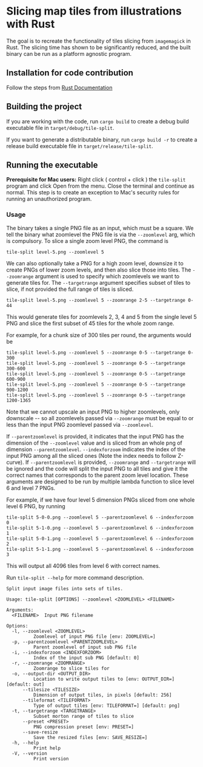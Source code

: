 # Slicing map tiles from illustrations with Rust

The goal is to recreate the functionality of tiles slicing from `imagemagick` in Rust. The slicing time has shown to be significantly reduced, and the built binary can be run as a platform agnostic program.

## Installation for code contribution

Follow the steps from [Rust Documentation](https://doc.rust-lang.org/book/ch01-01-installation.html)

## Building the project

If you are working with the code, run `cargo build` to create a debug build executable file in `target/debug/tile-split`.

If you want to generate a distributable binary, run `cargo build -r` to create a release build executable file in `target/release/tile-split`.

## Running the executable

**Prerequisite for Mac users:** Right click ( control + click ) the `tile-split` program and click Open from the menu. Close the terminal and continue as normal. This step is to create an exception to Mac's security rules for running an unauthorized program. 

### Usage

The binary takes a single PNG file as an input, which must be a square. We tell the binary what zoomlevel the PNG file is via the `--zoomlevel` arg, which is compulsory. To slice a single zoom level PNG, the command is

    tile-split level-5.png --zoomlevel 5

We can also optionally take a PNG for a high zoom level, downsize it to create PNGs of lower zoom levels, and then also slice those into tiles. The `--zoomrange` argument is used to specify which zoomlevels we want to generate tiles for. The `--targetrange` argument specifies subset of tiles to slice, if not provided the full range of tiles is sliced.

    tile-split level-5.png --zoomlevel 5 --zoomrange 2-5 --targetrange 0-44

This would generate tiles for zoomlevels 2, 3, 4 and 5 from the single level 5 PNG and slice the first subset of 45 tiles for the whole zoom range.

For example, for a chunk size of 300 tiles per round, the arguments would be

    tile-split level-5.png --zoomlevel 5 --zoomrange 0-5 --targetrange 0-300
    tile-split level-5.png --zoomlevel 5 --zoomrange 0-5 --targetrange 300-600
    tile-split level-5.png --zoomlevel 5 --zoomrange 0-5 --targetrange 600-900
    tile-split level-5.png --zoomlevel 5 --zoomrange 0-5 --targetrange 900-1200
    tile-split level-5.png --zoomlevel 5 --zoomrange 0-5 --targetrange 1200-1365

Note that we cannot upscale an input PNG to higher zoomlevels, only downscale -- so all zoomlevels passed via `--zoomrange` must be equal to or less than the input PNG zoomlevel passed via `--zoomlevel`.

If `--parentzoomlevel` is provided, it indicates that the input PNG has the dimension of the `--zoomlevel` value and is sliced from an whole png of dimension `--parentzoomlevel`. `--indexforzoom` indicates the index of the input PNG among all the sliced ones (Note the index needs to follow Z-curve). If `--parentzoomlevel` is provided, `--zoomrange` and `--targetrange` will be ignored and the code will split the input PNG to all tiles and give it the correct names that corresponds to the parent zoom level location. These arguments are designed to be run by multiple lambda function to slice level 6 and level 7 PNGs.

For example, if we have four level 5 dimension PNGs sliced from one whole level 6 PNG, by running

    tile-split 5-0-0.png --zoomlevel 5 --parentzoomlevel 6 --indexforzoom 0
    tile-split 5-1-0.png --zoomlevel 5 --parentzoomlevel 6 --indexforzoom 1
    tile-split 5-0-1.png --zoomlevel 5 --parentzoomlevel 6 --indexforzoom 2
    tile-split 5-1-1.png --zoomlevel 5 --parentzoomlevel 6 --indexforzoom 3
This will output all 4096 tiles from level 6 with correct names.

Run `tile-split --help` for more command description.

```
Split input image files into sets of tiles.

Usage: tile-split [OPTIONS] --zoomlevel <ZOOMLEVEL> <FILENAME>

Arguments:
  <FILENAME>  Input PNG filename

Options:
  -l, --zoomlevel <ZOOMLEVEL>
          Zoomlevel of input PNG file [env: ZOOMLEVEL=]
  -p, --parentzoomlevel <PARENTZOOMLEVEL>
          Parent zoomlevel of input sub PNG file
  -i, --indexforzoom <INDEXFORZOOM>
          Index of the input sub PNG [default: 0]
  -r, --zoomrange <ZOOMRANGE>
          Zoomrange to slice tiles for
  -o, --output-dir <OUTPUT_DIR>
          Location to write output tiles to [env: OUTPUT_DIR=] [default: out]
      --tilesize <TILESIZE>
          Dimension of output tiles, in pixels [default: 256]
      --tileformat <TILEFORMAT>
          Type of output tiles [env: TILEFORMAT=] [default: png]
  -t, --targetrange <TARGETRANGE>
          Subset morton range of tiles to slice
      --preset <PRESET>
          PNG compression preset [env: PRESET=]
      --save-resize
          Save the resized files [env: SAVE_RESIZE=]
  -h, --help
          Print help
  -V, --version
          Print version
```


